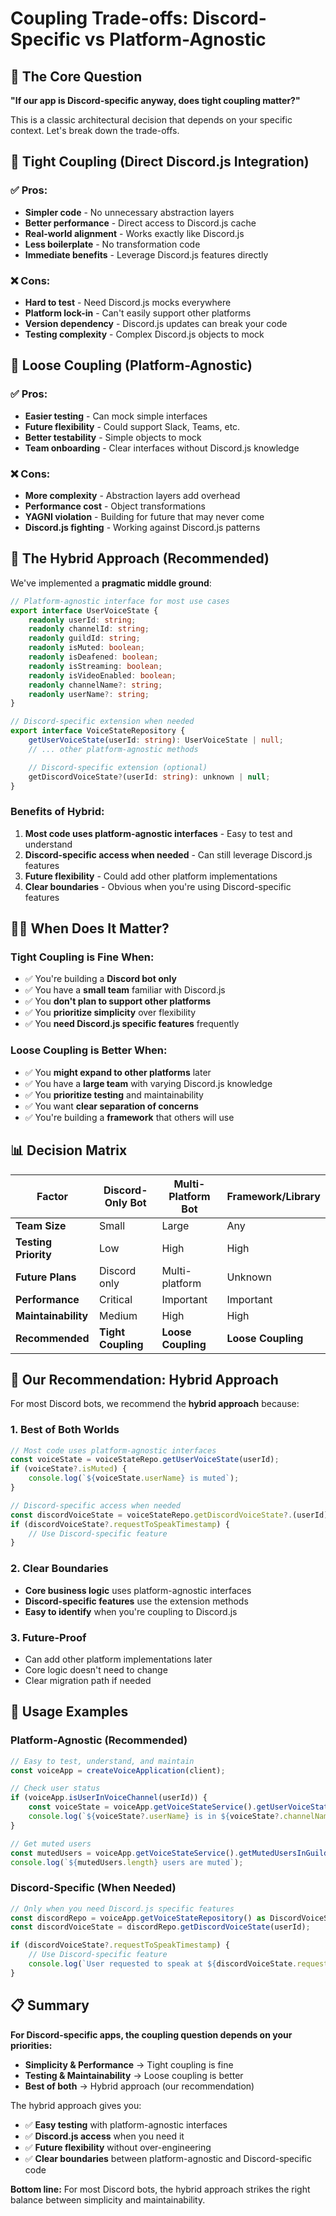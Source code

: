 # Coupling Trade-offs: Discord-Specific vs Platform-Agnostic

## 🤔 The Core Question

**"If our app is Discord-specific anyway, does tight coupling matter?"**

This is a classic architectural decision that depends on your specific context. Let's break down the trade-offs.

## 🔗 Tight Coupling (Direct Discord.js Integration)

### ✅ **Pros:**

- **Simpler code** - No unnecessary abstraction layers
- **Better performance** - Direct access to Discord.js cache
- **Real-world alignment** - Works exactly like Discord.js
- **Less boilerplate** - No transformation code
- **Immediate benefits** - Leverage Discord.js features directly

### ❌ **Cons:**

- **Hard to test** - Need Discord.js mocks everywhere
- **Platform lock-in** - Can't easily support other platforms
- **Version dependency** - Discord.js updates can break your code
- **Testing complexity** - Complex Discord.js objects to mock

## 🎯 Loose Coupling (Platform-Agnostic)

### ✅ **Pros:**

- **Easier testing** - Can mock simple interfaces
- **Future flexibility** - Could support Slack, Teams, etc.
- **Better testability** - Simple objects to mock
- **Team onboarding** - Clear interfaces without Discord.js knowledge

### ❌ **Cons:**

- **More complexity** - Abstraction layers add overhead
- **Performance cost** - Object transformations
- **YAGNI violation** - Building for future that may never come
- **Discord.js fighting** - Working against Discord.js patterns

## 🎯 **The Hybrid Approach (Recommended)**

We've implemented a **pragmatic middle ground**:

```typescript
// Platform-agnostic interface for most use cases
export interface UserVoiceState {
    readonly userId: string;
    readonly channelId: string;
    readonly guildId: string;
    readonly isMuted: boolean;
    readonly isDeafened: boolean;
    readonly isStreaming: boolean;
    readonly isVideoEnabled: boolean;
    readonly channelName?: string;
    readonly userName?: string;
}

// Discord-specific extension when needed
export interface VoiceStateRepository {
    getUserVoiceState(userId: string): UserVoiceState | null;
    // ... other platform-agnostic methods

    // Discord-specific extension (optional)
    getDiscordVoiceState?(userId: string): unknown | null;
}
```

### **Benefits of Hybrid:**

1. **Most code uses platform-agnostic interfaces** - Easy to test and understand
2. **Discord-specific access when needed** - Can still leverage Discord.js features
3. **Future flexibility** - Could add other platform implementations
4. **Clear boundaries** - Obvious when you're using Discord-specific features

## 🤷‍♂️ **When Does It Matter?**

### **Tight Coupling is Fine When:**

- ✅ You're building a **Discord bot only**
- ✅ You have a **small team** familiar with Discord.js
- ✅ You **don't plan to support other platforms**
- ✅ You **prioritize simplicity** over flexibility
- ✅ You **need Discord.js specific features** frequently

### **Loose Coupling is Better When:**

- ✅ You **might expand to other platforms** later
- ✅ You have a **large team** with varying Discord.js knowledge
- ✅ You **prioritize testing** and maintainability
- ✅ You want **clear separation of concerns**
- ✅ You're building a **framework** that others will use

## 📊 **Decision Matrix**

| Factor               | Discord-Only Bot   | Multi-Platform Bot | Framework/Library  |
| -------------------- | ------------------ | ------------------ | ------------------ |
| **Team Size**        | Small              | Large              | Any                |
| **Testing Priority** | Low                | High               | High               |
| **Future Plans**     | Discord only       | Multi-platform     | Unknown            |
| **Performance**      | Critical           | Important          | Important          |
| **Maintainability**  | Medium             | High               | High               |
| **Recommended**      | **Tight Coupling** | **Loose Coupling** | **Loose Coupling** |

## 🎯 **Our Recommendation: Hybrid Approach**

For most Discord bots, we recommend the **hybrid approach** because:

### **1. Best of Both Worlds**

```typescript
// Most code uses platform-agnostic interfaces
const voiceState = voiceStateRepo.getUserVoiceState(userId);
if (voiceState?.isMuted) {
    console.log(`${voiceState.userName} is muted`);
}

// Discord-specific access when needed
const discordVoiceState = voiceStateRepo.getDiscordVoiceState?.(userId);
if (discordVoiceState?.requestToSpeakTimestamp) {
    // Use Discord-specific feature
}
```

### **2. Clear Boundaries**

- **Core business logic** uses platform-agnostic interfaces
- **Discord-specific features** use the extension methods
- **Easy to identify** when you're coupling to Discord.js

### **3. Future-Proof**

- Can add other platform implementations later
- Core logic doesn't need to change
- Clear migration path if needed

## 🚀 **Usage Examples**

### **Platform-Agnostic (Recommended)**

```typescript
// Easy to test, understand, and maintain
const voiceApp = createVoiceApplication(client);

// Check user status
if (voiceApp.isUserInVoiceChannel(userId)) {
    const voiceState = voiceApp.getVoiceStateService().getUserVoiceState(userId);
    console.log(`${voiceState?.userName} is in ${voiceState?.channelName}`);
}

// Get muted users
const mutedUsers = voiceApp.getVoiceStateService().getMutedUsersInGuild(guildId);
console.log(`${mutedUsers.length} users are muted`);
```

### **Discord-Specific (When Needed)**

```typescript
// Only when you need Discord.js specific features
const discordRepo = voiceApp.getVoiceStateRepository() as DiscordVoiceStateRepository;
const discordVoiceState = discordRepo.getDiscordVoiceState(userId);

if (discordVoiceState?.requestToSpeakTimestamp) {
    // Use Discord-specific feature
    console.log(`User requested to speak at ${discordVoiceState.requestToSpeakTimestamp}`);
}
```

## 📋 **Summary**

**For Discord-specific apps, the coupling question depends on your priorities:**

- **Simplicity & Performance** → Tight coupling is fine
- **Testing & Maintainability** → Loose coupling is better
- **Best of both** → Hybrid approach (our recommendation)

The hybrid approach gives you:

- ✅ **Easy testing** with platform-agnostic interfaces
- ✅ **Discord.js access** when you need it
- ✅ **Future flexibility** without over-engineering
- ✅ **Clear boundaries** between platform-agnostic and Discord-specific code

**Bottom line:** For most Discord bots, the hybrid approach strikes the right balance between simplicity and maintainability.
